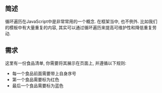 ## 简述
循环遍历在JavaScript中是非常常用的一个概念. 在框架当中, 也不例外. 比如我们的模板中有大量重复的内容, 其实可以通过循环遍历来提高可维护性和降低重复劳动.

## 需求
这里有一份食品清单, 你需要将其展示在页面上, 并遵循以下规则:
 - 每一个食品前面需要带上自身序号
 - 第一个食品需要标为红色
 - 最后一个食品需要标为蓝色
